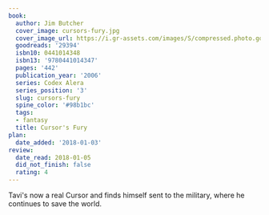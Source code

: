 ```yaml
---
book:
  author: Jim Butcher
  cover_image: cursors-fury.jpg
  cover_image_url: https://i.gr-assets.com/images/S/compressed.photo.goodreads.com/books/1388360145l/29394.jpg
  goodreads: '29394'
  isbn10: 0441014348
  isbn13: '9780441014347'
  pages: '442'
  publication_year: '2006'
  series: Codex Alera
  series_position: '3'
  slug: cursors-fury
  spine_color: '#98b1bc'
  tags:
  - fantasy
  title: Cursor's Fury
plan:
  date_added: '2018-01-03'
review:
  date_read: 2018-01-05
  did_not_finish: false
  rating: 4
---
```


Tavi's now a real Cursor and finds himself sent to the military, where he continues to save the world.

